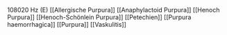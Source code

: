 108020 Hz (E)
[[Allergische Purpura]]
[[Anaphylactoid Purpura]]
[[Henoch Purpura]]
[[Henoch-Schönlein Purpura]]
[[Petechien]]
[[Purpura haemorrhagica]]
[[Purpura]]
[[Vaskulitis]]